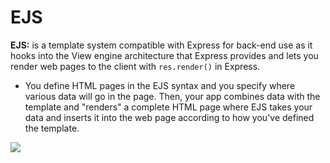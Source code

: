 # EJS

**EJS:** is a template system compatible with Express for back-end use as it hooks into the View engine architecture that Express provides and lets you render web pages to the client with `res.render()` in Express.

- You define HTML pages in the EJS syntax and you specify where various data will go in the page. Then, your app combines data with the template and "renders" a complete HTML page where EJS takes your data and inserts it into the web page according to how you've defined the template.

![](https://gblobscdn.gitbook.com/assets%2F-MHpn6_lq7F3sPVKqyNy%2F-MLsBxQr-baaRo8Sdn7k%2F-MLsJnMYlr9T44Dr27dU%2FEjs.jpg?alt=media&token=f51db148-dd68-4c94-b90a-58e7d3b3e3f3)
